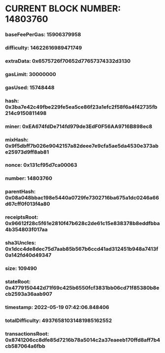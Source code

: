 # CURRENT BLOCK NUMBER: 14803760

### baseFeePerGas: 15906379958
### difficulty: 14622616989471749
### extraData: 0x6575726f70652d77657374332d3130
### gasLimit: 30000000
### gasUsed: 15748448
### hash: 0x3ba7e42c49fbe229fe5ea5ce86f23a1efc2f58f6a4f42735fb214c9150811498
### miner: 0xEA674fdDe714fd979de3EdF0F56AA9716B898ec8
### mixHash: 0x9f5dbff7b026e9042157a82deee7e9cfa5ae5da4530e373abe25973d9ff8ab81
### nonce: 0x131cf95d7ca00063
### number: 14803760
### parentHash: 0x08a048bbac198e5440a0729fe7302716ba675a1dc0246a66d67cff0f013f4a80
### receiptsRoot: 0x96612f28c5f61e2810f47b628c2de61c15e838378b8eddfbba4b354803f017aa
### sha3Uncles: 0x1dcc4de8dec75d7aab85b567b6ccd41ad312451b948a7413f0a142fd40d49347
### size: 109490
### stateRoot: 0x4779150442d71f69c425b6550fcf3831bb06cd71f85380b8ecb2593a36aab907
### timestamp: 2022-05-19 07:42:06.848406
### totalDifficulty: 49376581031481985162552
### transactionsRoot: 0x8741206cc8dfe85d7216b78a5014c2a37eaeeb170ffd8aff7b4cb587064a6fbb
